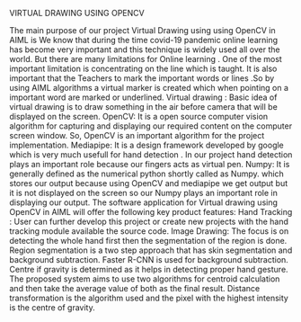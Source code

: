 VIRTUAL DRAWING USING OPENCV
  
The main purpose of our project Virtual Drawing using using OpenCV in AIML is We know that during the time covid-19 pandemic online learning has become very important and this technique is widely used all over the world. But there are many limitations for Online learning . One of the most important
limitation is concentrating on the line which is taught. It is also important that the Teachers to mark the important words or lines .So by using AIML algorithms a virtual marker is created which when pointing on a
important word are marked or underlined.
Virtual drawing : Basic idea of virtual drawing is to draw something in the air before camera that will be displayed on the screen.
OpenCV: It is a open source computer vision algorithm for capturing and displaying our required content on the computer screen window. So, OpenCV is an important algorithm for the project implementation.
Mediapipe: It is a design framework developed by google which is very much usefull for hand detection . In our project hand detection plays an important role because our fingers acts as virtual pen.
Numpy: It is generally defined as the numerical python shortly called as Numpy. which stores our output because using OpenCV and mediapipe we get output but it is not displayed on the screen so our Numpy plays an important role in displaying our output.
The software application for Virtual drawing using OpenCV in AIML will offer the following key product features:
Hand Tracking :
User can further develop this project or create new projects with the hand tracking module available the source code.
Image Drawing:
The focus is on detecting the whole hand first then the segmentation of the region is done. Region segmentation is a two step approach that has skin segmentation and background subtraction. Faster R-CNN is used for background subtraction. Centre if gravity is determined as it helps in detecting proper hand gesture. The proposed system aims to use two algorithms for centroid calculation and then take the average value of both as the final result. Distance transformation is the algorithm used and the pixel with the highest intensity is the centre of gravity.
